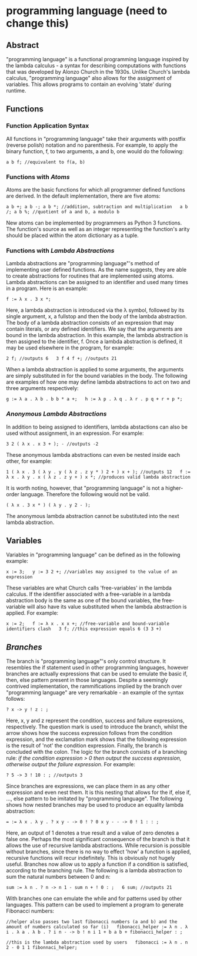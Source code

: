 # programming language (need to change this)

## Abstract

"programming language" is a functional programming language inspired by the lambda calculus - a syntax for describing computations with functions that was developed by Alonzo Church in the 1930s. Unlike Church's lambda calculus, "programming language" also allows for the assignment of variables. This allows programs to contain an evolving 'state' during runtime.

## Functions

### Function Application Syntax

All functions in "programming language" take their arguments with postfix (reverse polish) notation and no parenthesis. For example, to apply the binary function, f, to two arguments, a and b, one would do the following:

`a b f; //equivalent to f(a, b)`

### Functions with _Atoms_

Atoms are the basic functions for which all programmer defined functions are derived. In the default implementation, there are five atoms:

`a b +; a b -; a b *; //addition, subtraction and multiplication  
a b /; a b %; //quotient of a and b, a modulo b`

New atoms can be implemented by programmers as Python 3 functions. The function's source as well as an integer representing the function's arity should be placed within the atom dictionary as a tuple.

### Functions with _Lambda Abstractions_

Lambda abstractions are "programming language"'s method of implementing user defined functions. As the name suggests, they are able to create abstractions for routines that are implemented using atoms. Lambda abstractions can be assigned to an identifier and used many times in a program. Here is an example:

`f := λ x . 3 x *;`

Here, a lambda abstraction is introduced via the λ symbol, followed by its single argument, x, a fullstop and then the body of the lambda abstraction. The body of a lambda abstraction consists of an expression that may contain literals, or any defined identifiers. We say that the arguments are bound in the lambda abstraction. In this example, the lambda abstraction is then assigned to the identifier, f. Once a lambda abstraction is defined, it may be used elsewhere in the program, for example:

`2 f; //outputs 6  
3 f 4 f +; //outputs 21`

When a lambda abstraction is applied to some arguments, the arguments are simply substituted in for the bound variables in the body. The following are examples of how one may define lambda abstractions to act on two and three arguments respectively:

`g := λ a . λ b . b b * a +;  
h := λ p . λ q . λ r . p q + r + p *;`

### _Anonymous Lambda Abstractions_

In addition to being assigned to identifiers, lambda abstactions can also be used without assignment, in an expression. For example:

`3 2 ( λ x . x 3 + ); - //outputs -2`

These anonymous lambda abstractions can even be nested inside each other, for example:

`1 ( λ x . 3 ( λ y . y ( λ z . z y * ) 2 + ) x + ); //outputs 12  
f := λ x . λ y . x ( λ z . z y + ) x *; //produces valid lambda abstraction`

It is worth noting, however, that "programming language" is not a higher-order language. Therefore the following would not be valid.

`( λ x . 3 x * ) ( λ y . y 2 - );`

The anonymous lambda abstraction cannot be substituted into the next lambda abstraction.

## Variables

Variables in "programming language" can be defined as in the following example:

`x := 3;  
y := 3 2 +; //variables may assigned to the value of an expression`

These variables are what Church calls 'free-variables' in the lambda calculus. If the identifier associated with a free-variable in a lambda abstraction body is the same as one of the bound variables, the free-variable will also have its value substituted when the lambda abstraction is applied. For example:

`x := 2;  
f := λ x . x x +; //free-variable and bound-variable identifiers clash  
3 f; //this expression equals 6 (3 3 +)`

## _Branches_

The branch is "programming language"'s only control structure. It resembles the if statement used in other programming languages, however branches are actually expressions that can be used to emulate the basic if, then, else pattern present in those languages. Despite a seemingly contrived implementation, the rammifications implied by the branch over "programming language" are very remarkable - an example of the syntax follows:

`? x -> y ! z : ;`

Here, x, y and z represent the condition, success and failure expressions, respectively. The question mark is used to introduce the branch, whilst the arrow shows how the success expression follows from the condition expression, and the exclamation mark shows that the following expression is the result of 'not' the condition expression. Finally, the branch is concluded with the colon. The logic for the branch consists of a branching rule: _if the condition expression > 0 then output the success expression, otherwise output the failure expression_. For example:

`? 5 -> 3 ! 10 : ; //outputs 3`

Since branches are expressions, we can place them in as any other expression and even nest them. It is this nesting that allows for the if, else if, ..., else pattern to be imitated by "programming language". The following shows how nested branches may be used to produce an equality lambda abstraction:

`= := λ x . λ y . ? x y - -> 0 ! ? 0 x y - - -> 0 ! 1 : : ;`

Here, an output of 1 denotes a true result and a value of zero denotes a false one. Perhaps the most significant consequence of the branch is that it allows the use of recursive lambda abstractions. While recursion is possible without branches, since there is no way to effect 'how' a function is applied, recursive functions will recur indefinitely. This is obviously not hugely useful. Branches now allow us to apply a function if a condition is satisfied, according to the branching rule. The following is a lambda abstraction to sum the natural numbers between 0 and n:

`sum := λ n . ? n -> n 1 - sum n + ! 0 : ;  
6 sum; //outputs 21`

With branches one can emulate the while and for patterns used by other languages. This pattern can be used to implement a program to generate Fibonacci numbers:

`//helper also passes two last fibonacci numbers (a and b) and the amount of numbers calculated so far (i)  
fibonacci_helper := λ n . λ i . λ a . λ b . ? i n - -> b ! n i 1 + b a b + fibonacci_helper : ;`

`//this is the lambda abstraction used by users  
fibonacci := λ n . n 2 - 0 1 1 fibonnaci_helper;`